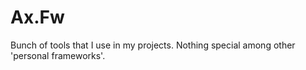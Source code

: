 # Ax.Fw
Bunch of tools that I use in my projects. Nothing special among other 'personal frameworks'.
